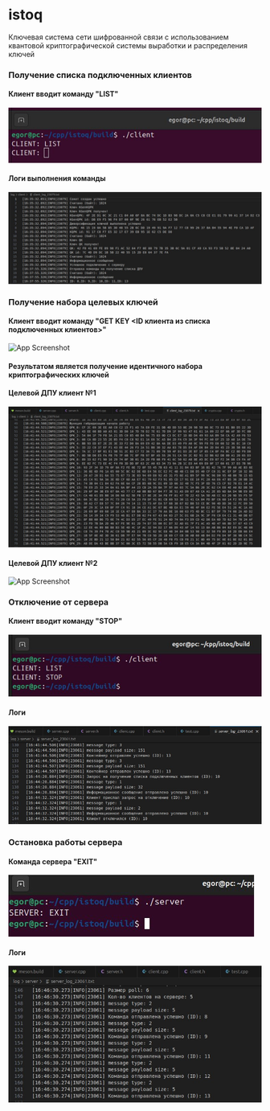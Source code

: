 # istoq
Ключевая система сети шифрованной связи с использованием квантовой криптографической системы выработки и распределения ключей

### Получение списка подключенных клиентов
#### Клиент вводит команду "LIST"
![App Screenshot](https://github.com/EgorShatsky/istoq/blob/main/pic/list.jpeg) 

#### Логи выполнения команды
![App Screenshot](https://github.com/EgorShatsky/istoq/blob/main/pic/client_clog.jpeg)

### Получение набора целевых ключей
#### Клиент вводит команду "GET KEY <ID клиента из списка подключенных клиентов>"
![App Screenshot]((https://github.com/EgorShatsky/istoq/blob/main/pic/get_key.jpeg)) 

#### Результатом является получение идентичного набора криптографических ключей
#### Целевой ДПУ клиент №1
![App Screenshot](https://github.com/EgorShatsky/istoq/blob/main/pic/client_log_key_1.jpeg)

#### Целевой ДПУ клиент №2
![App Screenshot](https://github.com/EgorShatsky/istoq/blob/main/pic/client_log_key_2.jpeg)

### Отключение от сервера
#### Клиент вводит команду "STOP"
![App Screenshot](https://github.com/EgorShatsky/istoq/blob/main/pic/stop.jpeg)

#### Логи
![App Screenshot](https://github.com/EgorShatsky/istoq/blob/main/pic/stop_log.jpeg)

### Остановка работы сервера
#### Команда сервера "EXIT"
![App Screenshot](https://github.com/EgorShatsky/istoq/blob/main/pic/exit_server.jpeg)

#### Логи
![App Screenshot](https://github.com/EgorShatsky/istoq/blob/main/pic/exit_server_log.jpeg)

